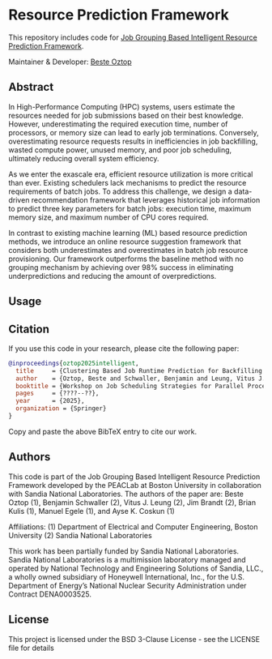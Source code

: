 # Resource Prediction Framework

This repository includes code for [Job Grouping Based Intelligent Resource Prediction Framework](https://www.bu.edu/peaclab/files/2025/06/JSSPP_2025_paper_19.pdf).


Maintainer & Developer: [Beste Oztop](https://github.com/beste-oztop)


## Abstract
In High-Performance Computing (HPC) systems, users estimate the resources needed for job submissions based on their best knowledge. However, underestimating the required execution time, number of processors, or memory size can lead to early job terminations. Conversely, overestimating resource requests results in inefficiencies in job backfilling, wasted compute power, unused memory, and poor job scheduling, ultimately reducing overall system efficiency.

As we enter the exascale era, efficient resource utilization is more critical than ever. Existing schedulers lack mechanisms to predict the resource requirements of batch jobs. To address this challenge, we design a data-driven recommendation framework that leverages historical job information to predict three key parameters for batch jobs: execution time, maximum memory size, and maximum number of CPU cores required.

In contrast to existing machine learning (ML) based resource prediction methods, we introduce an online resource suggestion framework that considers both underestimates and overestimates in batch job resource provisioning. Our framework outperforms the baseline method with no grouping mechanism by achieving over 98% success in eliminating underpredictions and reducing the amount of overpredictions.

## Usage



## Citation
If you use this code in your research, please cite the following paper:
```bibtex
@inproceedings{oztop2025intelligent,
  title     = {Clustering Based Job Runtime Prediction for Backfilling Using Classification},
  author    = {Oztop, Beste and Schwaller, Benjamin and Leung, Vitus J. and Brandt, Jim and Kulis, Brian and Egele, Manuel and Coskun, Ayse K.},
  booktitle = {Workshop on Job Scheduling Strategies for Parallel Processing},
  pages     = {????--??},
  year      = {2025},
  organization = {Springer}
}
```
Copy and paste the above BibTeX entry to cite our work.


## Authors
This code is part of the Job Grouping Based Intelligent Resource Prediction Framework developed by the PEACLab at Boston University in collaboration with Sandia National Laboratories. The authors of the paper are:
Beste Oztop (1), Benjamin Schwaller (2), Vitus J. Leung (2), Jim Brandt (2), Brian Kulis (1), Manuel Egele (1), and Ayse K. Coskun (1)

Affiliations: (1) Department of Electrical and Computer Engineering, Boston University (2) Sandia National Laboratories

This work has been partially funded by Sandia National Laboratories. Sandia National Laboratories is a multimission laboratory managed and operated by National Technology and Engineering Solutions of Sandia, LLC., a wholly owned subsidiary of Honeywell International, Inc., for the U.S. Department of Energy’s National Nuclear Security Administration under Contract DENA0003525.


## License
This project is licensed under the BSD 3-Clause License - see the LICENSE file for details